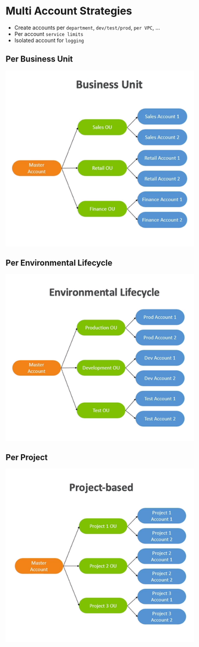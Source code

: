 # Multi Account Strategies

- Create accounts per `department`, `dev/test/prod`, `per VPC`, ...
- Per account `service limits`
- Isolated account for `logging`

## Per Business Unit

![Business Unit](.images/organizations-business-unit.png)

## Per Environmental Lifecycle

![Environmental Lifecycle](.images/organizations-environmental-lifecycle.png)

## Per Project

![Project Based](.images/organizations-project-based.png)

